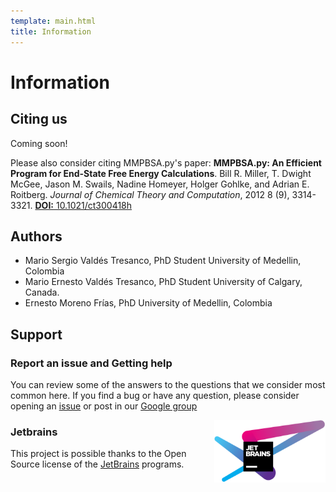 ```yaml
---
template: main.html
title: Information
---
```


# Information

## Citing us
Coming soon!

Please also consider citing MMPBSA.py's paper:
**MMPBSA.py: An Efficient Program for End-State Free Energy Calculations**. Bill R. Miller, T. Dwight McGee, Jason M.
Swails, Nadine Homeyer, Holger Gohlke, and Adrian E. Roitberg. _Journal of Chemical Theory and Computation_, 2012 8 
(9), 3314-3321. [**DOI:** 10.1021/ct300418h][1]

## Authors

* Mario Sergio Valdés Tresanco, PhD Student
  University of Medellin, Colombia
* Mario Ernesto Valdés Tresanco, PhD Student
  University of Calgary, Canada.
* Ernesto Moreno Frías, PhD
  University of Medellin, Colombia

## Support
### Report an issue and Getting help
You can review some of the answers to the questions that we consider most common here. If you find a bug or have any 
question, please consider opening an [issue][2] or post in our [Google group][3]

[<img src="../assets/images/jetbrains-variant-4.png" height="100" width="178" align="right" />][4]

### Jetbrains
This project is possible thanks to the Open Source license of the [JetBrains][4] programs. 

  [1]: https://doi.org/10.1021/ct300418h
  [2]: https://github.com/Valdes-Tresanco-MS/gmx_MMPBSA/issues
  [3]: https://groups.google.com/g/gmx_mmpbsa
  [4]: https://www.jetbrains.com/?from=gmx_MMPBSA

